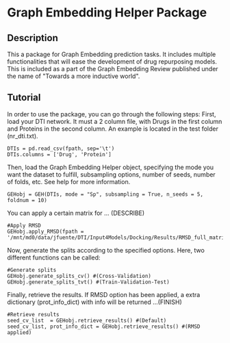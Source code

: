 # Graph Embedding Helper Package

## Description
This a package for Graph Embedding prediction tasks. It includes multiple functionalities that will ease the development of drug repurposing models. This is included as a part of the Graph Embedding Review published under the name of "Towards a more inductive world".

## Tutorial
In order to use the package, you can go through the following steps:
First, load your DTI network. It must a 2 column file, with
Drugs in the first column and Proteins in the second column. An example is located in the test folder (nr_dti.txt).

    DTIs = pd.read_csv(fpath, sep='\t') 
    DTIs.columns = ['Drug', 'Protein']

Then, load the Graph Embedding Helper object, specifying the mode
you want the dataset to fulfill, subsampling options, number of seeds, number of folds, etc. See help for more information.

    GEHobj = GEH(DTIs, mode = "Sp", subsampling = True, n_seeds = 5, foldnum = 10)

You can apply a certain matrix for ... (DESCRIBE)

    #Apply RMSD
    GEHobj.apply_RMSD(fpath = '/mnt/md0/data/jfuente/DTI/Input4Models/Docking/Results/RMSD_full_matrix.pkl')

Now, generate the splits according to the specified options. Here, two different functions can be called:

    #Generate splits 
    GEHobj.generate_splits_cv() #(Cross-Validation)
    GEHobj.generate_splits_tvt() #(Train-Validation-Test)

Finally, retrieve the results. If RMSD option has been applied, 
a extra dictionary (prot_info_dict) with info will be returned ...(FINISH)

    #Retrieve results
    seed_cv_list  = GEHobj.retrieve_results() #(Default)
    seed_cv_list, prot_info_dict = GEHobj.retrieve_results() #(RMSD applied)
    
